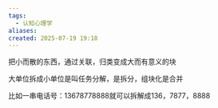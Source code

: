 ```yaml
---
tags:
  - 认知心理学
aliases: 
created: 2025-07-19 19:18
---
```

把小而散的东西，通过关联，归类变成大而有意义的块


大单位拆成小单位是叫任务分解，是拆分，组块化是合并


比如一串电话号：13678778888就可以拆解成136，7877，8888


